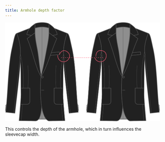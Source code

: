 ```yaml
---
title: Armhole depth factor
---
```


![Armhole depth factor](armholedepthfactor.svg)

This controls the depth of the armhole, which in turn influences the sleevecap width.